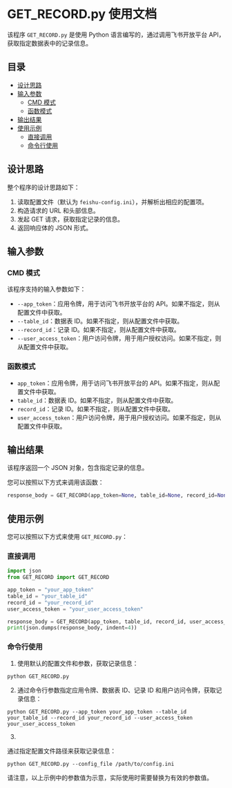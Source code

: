 # GET_RECORD.py 使用文档

该程序 `GET_RECORD.py` 是使用 Python 语言编写的，通过调用飞书开放平台 API，获取指定数据表中的记录信息。

## 目录

- [设计思路](#设计思路)
- [输入参数](#输入参数)
  - [CMD 模式](#cmd-模式)
  - [函数模式](#函数模式)
- [输出结果](#输出结果)
- [使用示例](#使用示例)
  - [直接调用](#直接调用)
  - [命令行使用](#命令行使用)

## 设计思路

整个程序的设计思路如下：

1. 读取配置文件（默认为 `feishu-config.ini`），并解析出相应的配置项。
2. 构造请求的 URL 和头部信息。
3. 发起 GET 请求，获取指定记录的信息。
4. 返回响应体的 JSON 形式。

## 输入参数

### CMD 模式

该程序支持的输入参数如下：

- `--app_token`：应用令牌，用于访问飞书开放平台的 API。如果不指定，则从配置文件中获取。
- `--table_id`：数据表 ID。如果不指定，则从配置文件中获取。
- `--record_id`：记录 ID。如果不指定，则从配置文件中获取。
- `--user_access_token`：用户访问令牌，用于用户授权访问。如果不指定，则从配置文件中获取。

### 函数模式

- `app_token`：应用令牌，用于访问飞书开放平台的 API。如果不指定，则从配置文件中获取。
- `table_id`：数据表 ID。如果不指定，则从配置文件中获取。
- `record_id`：记录 ID。如果不指定，则从配置文件中获取。
- `user_access_token`：用户访问令牌，用于用户授权访问。如果不指定，则从配置文件中获取。

## 输出结果

该程序返回一个 JSON 对象，包含指定记录的信息。

您可以按照以下方式来调用该函数：

```python
response_body = GET_RECORD(app_token=None, table_id=None, record_id=None, user_access_token=None)
```

## 使用示例

您可以按照以下方式来使用 `GET_RECORD.py`：

### 直接调用

```python
import json
from GET_RECORD import GET_RECORD

app_token = "your_app_token"
table_id = "your_table_id"
record_id = "your_record_id"
user_access_token = "your_user_access_token"

response_body = GET_RECORD(app_token, table_id, record_id, user_access_token)
print(json.dumps(response_body, indent=4))
```

### 命令行使用

1. 使用默认的配置文件和参数，获取记录信息：

```
python GET_RECORD.py
```

2. 通过命令行参数指定应用令牌、数据表 ID、记录 ID 和用户访问令牌，获取记录信息：

```
python GET_RECORD.py --app_token your_app_token --table_id your_table_id --record_id your_record_id --user_access_token your_user_access_token
```

3. 

通过指定配置文件路径来获取记录信息：

```
python GET_RECORD.py --config_file /path/to/config.ini
```

请注意，以上示例中的参数值为示意，实际使用时需要替换为有效的参数值。